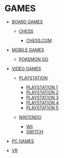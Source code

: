 # GAMES

- [BOARD GAMES]()

    - [CHESS]()

        - [CHESS.COM]()

- [MOBILE GAMES]()

    - [POKEMON GO]()

- [VIDEO GAMES]()

    - [PLAYSTATION]()

        - [PLAYSTATION 1]()
        - [PLAYSTATION 2]()
        - [PLAYSTATION 3]()
        - [PLAYSTATION 4]()
        - [PLAYSTATION 5]()

    - [NINTENDO]()

        - [WII]()
        - [SWITCH]()

- [PC GAMES]()

- [VR]() <!-- Virtual reality -->
